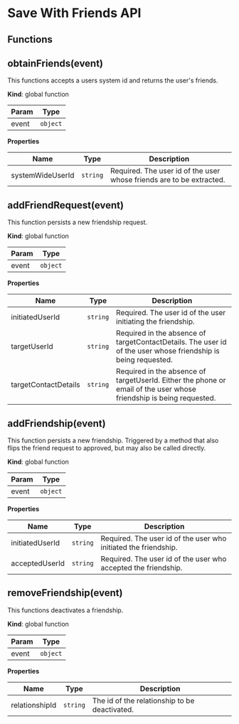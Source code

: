 # Save With Friends API

## Functions

<a name="obtainFriends"></a>

## obtainFriends(event)
This functions accepts a users system id and returns the user's friends.

**Kind**: global function  

| Param | Type |
| --- | --- |
| event | <code>object</code> | 

**Properties**

| Name | Type | Description |
| --- | --- | --- |
| systemWideUserId | <code>string</code> | Required. The user id of the user whose friends are to be extracted. |

<a name="addFriendRequest"></a>

## addFriendRequest(event)
This function persists a new friendship request.

**Kind**: global function  

| Param | Type |
| --- | --- |
| event | <code>object</code> | 

**Properties**

| Name | Type | Description |
| --- | --- | --- |
| initiatedUserId | <code>string</code> | Required. The user id of the user initiating the friendship. |
| targetUserId | <code>string</code> | Required in the absence of targetContactDetails. The user id of the user whose friendship is being requested. |
| targetContactDetails | <code>string</code> | Required in the absence of targetUserId. Either the phone or email of the user whose friendship is being requested. |

<a name="addFriendship"></a>

## addFriendship(event)
This function persists a new friendship. Triggered by a method that also flips the friend request to approved, but may also be called directly.

**Kind**: global function  

| Param | Type |
| --- | --- |
| event | <code>object</code> | 

**Properties**

| Name | Type | Description |
| --- | --- | --- |
| initiatedUserId | <code>string</code> | Required. The user id of the user who initiated the friendship. |
| acceptedUserId | <code>string</code> | Required. The user id of the user who accepted the friendship. |

<a name="removeFriendship"></a>

## removeFriendship(event)
This functions deactivates a friendship.

**Kind**: global function  

| Param | Type |
| --- | --- |
| event | <code>object</code> | 

**Properties**

| Name | Type | Description |
| --- | --- | --- |
| relationshipId | <code>string</code> | The id of the relationship to be deactivated. |

